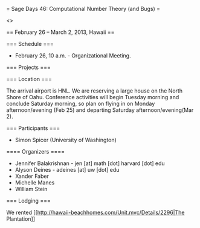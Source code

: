= Sage Days 46: Computational Number Theory (and Bugs) =

<<TableOfContents>>

== February 26 – March 2, 2013, Hawaii ==


=== Schedule ===

  * February 26, 10 a.m. - Organizational Meeting.

=== Projects ===

=== Location ===

The arrival airport is HNL.  We are reserving a large house on the North Shore of Oahu.  Conference activities will begin Tuesday morning and conclude Saturday morning, so plan on flying in on Monday afternoon/evening (Feb 25) and departing Saturday afternoon/evening(Mar 2).


=== Participants ===

 * Simon Spicer (University of Washington)

==== Organizers ====

 * Jennifer Balakrishnan - jen [at] math [dot] harvard [dot] edu
 * Alyson Deines - adeines [at] uw [dot] edu
 * Xander Faber
 * Michelle Manes
 * William Stein

=== Lodging ===

We rented [[http://hawaii-beachhomes.com/Unit.mvc/Details/2296|The Plantation]]
